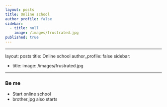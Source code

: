 ```yaml
---
layout: posts
title: Online school
author_profile: false
sidebar:
  - title: null
    image: /images/frustrated.jpg
published: true
---
```

---
layout: posts
title: Online school
author_profile: false
sidebar:
  - title: 
    image: /images/frustrated.jpg
---

### Be me
- Start online school
- brother.jpg also starts 

